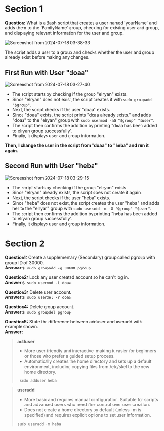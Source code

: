 # Section 1
**Question:** What is a Bash script that creates a user named 'yourName' and adds them to the 'FamilyName' group, checking for existing user and group, and displaying relevant information for the user and group.

![Screenshot from 2024-07-18 03-38-33](https://github.com/user-attachments/assets/f5335f7b-53f8-4177-ad76-29e5a2285838)

The script adds a user to a group and checks whether the user and group already exist before making any changes.

## First Run with User "doaa"
![Screenshot from 2024-07-18 03-27-40](https://github.com/user-attachments/assets/d22b7da0-5bcb-4db9-942b-a3e97f221776)

- The script starts by checking if the group "elryan" exists.
- Since "elryan" does not exist, the script creates it with `sudo groupadd "$group"`.
- Next, the script checks if the user "doaa" exists.
- Since "doaa" exists, the script prints "doaa already exists." and adds "doaa" to the "elryan" group with `sudo usermod -aG "$group" "$user"`.
- The script then confirms the addition by printing "doaa has been added to elryan group successfully".
- Finally, it displays user and group information.

**Then, I change the user in the script from "doaa" to "heba" and run it again.**

## Second Run with User "heba"
![Screenshot from 2024-07-18 03-29-15](https://github.com/user-attachments/assets/72efa48f-8251-41b1-9228-50c55778384b)

- The script starts by checking if the group "elryan" exists.
- Since "elryan" already exists, the script does not create it again.
- Next, the script checks if the user "heba" exists.
- Since "heba" does not exist, the script creates the user "heba" and adds her to the "elryan" group with `sudo useradd -m -G "$group" "$user"`.
- The script then confirms the addition by printing "heba has been added to elryan group successfully".
- Finally, it displays user and group information.



# Section 2

**Question1:** Create a supplementary (Secondary) group called pgroup with group ID of 30000.  
**Answer:**`$ sudo groupadd -g 30000 pgroup`

**Question2:** Lock any user created account so he can't log in.  
**Answer:**`$ sudo usermod -L doaa`

**Question3:** Delete user account.  
**Answer:**`$ sudo userdel -r doaa`

**Question4:** Delete group account.  
**Answer:**`$ sudo groupdel pgroup`

**Question5:** State the difference between adduser and useradd with example shown.  
**Answer:**  
> **adduser**
> - More user-friendly and interactive, making it easier for beginners or those who prefer a guided setup process.
> - Automatically creates the home directory and sets up a default environment, including copying files from /etc/skel to the new home directory.
> ```
>  sudo adduser heba
> ```

>  **useradd**
>  - More basic and requires manual configuration. Suitable for scripts and advanced users who need fine control over user creation.
>  -   Does not create a home directory by default (unless -m is specified) and requires explicit options to set user information.
>  ```
>  sudo useradd -m heba
> ```



